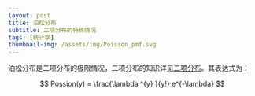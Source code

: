 ```yaml
---
layout: post
title: 泊松分布
subtitle: 二项分布的特殊情况
tags: [统计学]
thumbnail-img: /assets/img/Poisson_pmf.svg
---
```


泊松分布是二项分布的极限情况，二项分布的知识详见[二项分布](https://pssun.github.io/2022-09-09-Binomial-distribution/)。其表达式为：

$$ Possion(y) = \frac{\lambda ^{y} }{y!} e^{-\lambda} $$

